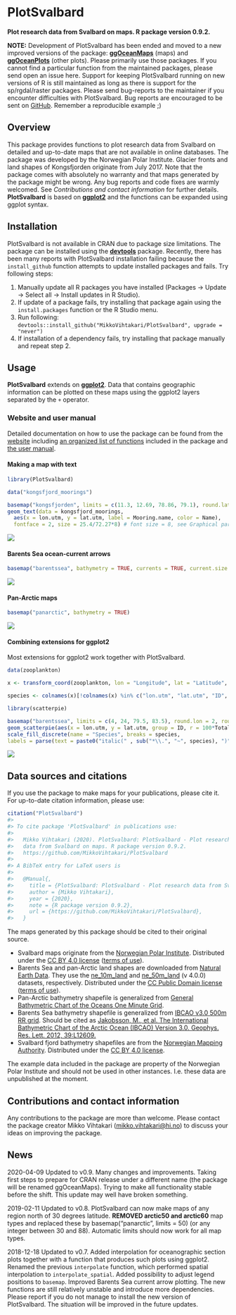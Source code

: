 
# PlotSvalbard

**Plot research data from Svalbard on maps. R package version 0.9.2.**

**NOTE:** Development of PlotSvalbard has been ended and moved to a new
improved versions of the package:
[**ggOceanMaps**](https://mikkovihtakari.github.io/ggOceanMaps/) (maps) 
and [**ggOceanPlots**](https://github.com/MikkoVihtakari/ggOceanPlots) 
(other plots). Please primarily use those packages. If you cannot find a
particular function from the maintained packages, please 
send open an issue here. Support for keeping PlotSvalbard running
on new versions of R is still maintained as long as there is support for
the sp/rgdal/raster packages. Please send bug-reports to the
maintainer if you encounter difficulties with PlotSvalbard. Bug reports
are encouraged to be sent on
[GitHub](https://github.com/MikkoVihtakari/PlotSvalbard/issues).
Remember a reproducible example ;)

## Overview

This package provides functions to plot research data from Svalbard on
detailed and up-to-date maps that are not available in online databases.
The package was developed by the Norwegian Polar Institute. Glacier
fronts and land shapes of Kongsfjorden originate from July 2017. Note
that the package comes with absolutely no warranty and that maps
generated by the package might be wrong. Any bug reports and code fixes
are warmly welcomed. See *Contributions and contact information* for
further details. **PlotSvalbard** is based on
[**ggplot2**](http://ggplot2.tidyverse.org/reference/) and the functions
can be expanded using ggplot syntax.

## Installation

PlotSvalbard is not available in CRAN due to package size limitations.
The package can be installed using the
[**devtools**](https://cran.r-project.org/web/packages/devtools/index.html)
package. Recently, there has been many reports with PlotSvalbard
installation failing because the `install_github` function attempts to
update installed packages and fails. Try following steps:

1.  Manually update all R packages you have installed (Packages -\>
    Update -\> Select all -\> Install updates in R Studio).
2.  If update of a package fails, try installing that package again
    using the `install.packages` function or the R Studio menu.
3.  Run following:
    `devtools::install_github("MikkoVihtakari/PlotSvalbard", upgrade =
    "never")`
4.  If installation of a dependency fails, try installing that package
    manually and repeat step 2.

## Usage

**PlotSvalbard** extends on
[**ggplot2**](http://ggplot2.tidyverse.org/reference/). Data that
contains geographic information can be plotted on these maps using the
ggplot2 layers separated by the `+` operator.

### Website and user manual

Detailed documentation on how to use the package can be found from the
[website](https://mikkovihtakari.github.io/PlotSvalbard/index.html)
including [an organized list of
functions](https://mikkovihtakari.github.io/PlotSvalbard/reference/index.html)
included in the package and [the user
manual](https://mikkovihtakari.github.io/PlotSvalbard/articles/PlotSvalbard.html).

#### Making a map with text

``` r
library(PlotSvalbard)

data("kongsfjord_moorings")

basemap("kongsfjorden", limits = c(11.3, 12.69, 78.86, 79.1), round.lat = 0.05, round.lon = 0.5) + 
geom_text(data = kongsfjord_moorings,
  aes(x = lon.utm, y = lat.utm, label = Mooring.name, color = Name), 
  fontface = 2, size = 25.4/72.27*8) # font size = 8, see Graphical parameters
```

![](man/figures/README-unnamed-chunk-2-1.png)<!-- -->

#### Barents Sea ocean-current arrows

``` r
basemap("barentssea", bathymetry = TRUE, currents = TRUE, current.size = "scaled")
```

![](man/figures/README-unnamed-chunk-3-1.png)<!-- -->

#### Pan-Arctic maps

``` r
basemap("panarctic", bathymetry = TRUE)
```

![](man/figures/README-unnamed-chunk-4-1.png)<!-- -->

#### Combining extensions for ggplot2

Most extensions for ggplot2 work together with PlotSvalbard.

``` r
data(zooplankton)

x <- transform_coord(zooplankton, lon = "Longitude", lat = "Latitude", bind = TRUE)

species <- colnames(x)[!colnames(x) %in% c("lon.utm", "lat.utm", "ID", "Longitude", "Latitude", "Total")]

library(scatterpie)

basemap("barentssea", limits = c(4, 24, 79.5, 83.5), round.lon = 2, round.lat = 1) +
geom_scatterpie(aes(x = lon.utm, y = lat.utm, group = ID, r = 100*Total), data = x, cols = species, size = 0.1) +
scale_fill_discrete(name = "Species", breaks = species, 
labels = parse(text = paste0("italic(" , sub("*\\.", "~", species), ")")))
```

![](man/figures/README-unnamed-chunk-5-1.png)<!-- -->

## Data sources and citations

If you use the package to make maps for your publications, please cite
it. For up-to-date citation information, please use:

``` r
citation("PlotSvalbard")
#> 
#> To cite package 'PlotSvalbard' in publications use:
#> 
#>   Mikko Vihtakari (2020). PlotSvalbard: PlotSvalbard - Plot research
#>   data from Svalbard on maps. R package version 0.9.2.
#>   https://github.com/MikkoVihtakari/PlotSvalbard
#> 
#> A BibTeX entry for LaTeX users is
#> 
#>   @Manual{,
#>     title = {PlotSvalbard: PlotSvalbard - Plot research data from Svalbard on maps},
#>     author = {Mikko Vihtakari},
#>     year = {2020},
#>     note = {R package version 0.9.2},
#>     url = {https://github.com/MikkoVihtakari/PlotSvalbard},
#>   }
```

The maps generated by this package should be cited to their original
source.

  - Svalbard maps originate from the [Norwegian Polar
    Institute](http://geodata.npolar.no/). Distributed under the [CC
    BY 4.0 license](https://creativecommons.org/licenses/by/4.0/)
    ([terms of use](http://geodata.npolar.no/bruksvilkar/)).
  - Barents Sea and pan-Arctic land shapes are downloaded from [Natural
    Earth Data](http://www.naturalearthdata.com). They use the
    [ne\_10m\_land](http://www.naturalearthdata.com/downloads/10m-physical-vectors/)
    and
    [ne\_50m\_land](http://www.naturalearthdata.com/downloads/50m-physical-vectors/)
    (v 4.0.0) datasets, respectively. Distributed under the [CC Public
    Domain license](https://creativecommons.org/publicdomain/) ([terms
    of use](http://www.naturalearthdata.com/about/terms-of-use/)).
  - Pan-Arctic bathymetry shapefile is generalized from [General
    Bathymetric Chart of the Oceans One Minute
    Grid](https://www.gebco.net/data_and_products/gridded_bathymetry_data/gebco_one_minute_grid/).
  - Barents Sea bathymetry shapefile is generalized from [IBCAO
    v3.0 500m RR
    grid](https://www.ngdc.noaa.gov/mgg/bathymetry/arctic/ibcaoversion3.html).
    Should be cited as [Jakobsson, M., et al. The International
    Bathymetric Chart of the Arctic Ocean (IBCAO) Version 3.0. Geophys.
    Res.
    Lett. 2012, 39:L12609.](https://www.ngdc.noaa.gov/mgg/bathymetry/arctic/2012GL052219.pdf)
  - Svalbard fjord bathymetry shapefiles are from the [Norwegian Mapping
    Authority](https://kartkatalog.geonorge.no/metadata/kartverket/dybdedata/2751aacf-5472-4850-a208-3532a51c529a).
    Distributed under the [CC BY 4.0
    license](https://creativecommons.org/licenses/by/4.0/).

The example data included in the package are property of the Norwegian
Polar Institute and should not be used in other instances. I.e. these
data are unpublished at the moment.

## Contributions and contact information

Any contributions to the package are more than welcome. Please contact
the package creator Mikko Vihtakari (<mikko.vihtakari@hi.no>) to discuss
your ideas on improving the package.

## News

2020-04-09 Updated to v0.9. Many changes and improvements. Taking first
steps to prepare for CRAN release under a different name (the package
will be renamed ggOceanMaps). Trying to make all functionality stable
before the shift. This update may well have broken something.

2019-02-11 Updated to v0.8. PlotSvalbard can now make maps of any region
north of 30 degrees latitude. **REMOVED arctic50 and arctic60** map
types and replaced these by basemap(“panarctic”, limits = 50) (or any
integer between 30 and 88). Automatic limits should now work for all map
types.

2018-12-18 Updated to v0.7. Added interpolation for oceanographic
section plots together with a function that produces such plots using
ggplot2. Renamed the previous `interpolate` function, which performed
spatial interpolation to `interpolate_spatial`. Added possibility to
adjust legend positions to `basemap`. Improved Barents Sea current arrow
plotting. The new functions are still relatively unstable and introduce
more dependencies. Please report if you do not manage to install the new
version of PlotSvalbard. The situation will be improved in the future
updates.
